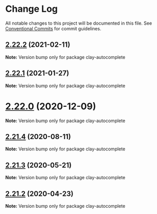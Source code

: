 # Change Log

All notable changes to this project will be documented in this file.
See [Conventional Commits](https://conventionalcommits.org) for commit guidelines.

## [2.22.2](https://github.com/liferay/clay/tree/master/packages/clay-autocomplete/compare/v2.22.1...v2.22.2) (2021-02-11)

**Note:** Version bump only for package clay-autocomplete





## [2.22.1](https://github.com/liferay/clay/tree/master/packages/clay-autocomplete/compare/v2.22.0...v2.22.1) (2021-01-27)

**Note:** Version bump only for package clay-autocomplete





# [2.22.0](https://github.com/liferay/clay/tree/master/packages/clay-autocomplete/compare/v2.21.5...v2.22.0) (2020-12-09)

**Note:** Version bump only for package clay-autocomplete





## [2.21.4](https://github.com/liferay/clay/tree/master/packages/clay-autocomplete/compare/v2.21.3...v2.21.4) (2020-08-11)

**Note:** Version bump only for package clay-autocomplete





## [2.21.3](https://github.com/liferay/clay/tree/master/packages/clay-autocomplete/compare/v2.21.2...v2.21.3) (2020-05-21)

**Note:** Version bump only for package clay-autocomplete





## [2.21.2](https://github.com/liferay/clay/tree/master/packages/clay-autocomplete/compare/v2.21.1...v2.21.2) (2020-04-23)

**Note:** Version bump only for package clay-autocomplete
